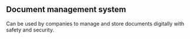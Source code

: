 ## Document management system

Can be used by companies to manage and store documents digitally with safety and security.
